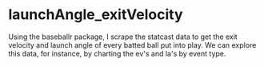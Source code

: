 # launchAngle_exitVelocity
Using the baseballr package, I scrape the statcast data to get the exit velocity and launch angle of every batted ball
put into play.  We can explore this data, for instance, by charting the ev's and la's by event type.
